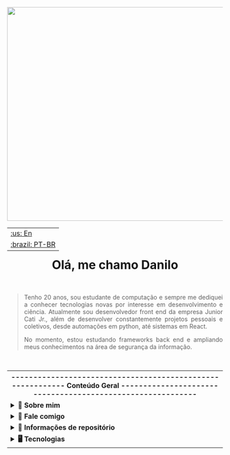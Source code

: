 <div align="center">

<img style="object-fit: cover" width="1200" height="500" src="https://media2.giphy.com/media/v1.Y2lkPTc5MGI3NjExN2hjZXJxZnlsbDF3em1temRlY3duYWs5eDFveXFmMTduY29oN2tveiZlcD12MV9pbnRlcm5hbF9naWZfYnlfaWQmY3Q9Zw/2IudUHdI075HL02Pkk/giphy.gif" />

</div>

<table align="right">
 <tr><td><a href="./README_EN.md">:us: En</a></td></tr>
 <tr><td><a href="./README.md">:brazil: PT-BR</a></td></tr>
</table>

<h1 align="center">
  Olá, me chamo Danilo
</h1>
<br />

<div align="justify">
  <p>
    
  >Tenho 20 anos, sou estudante de computação e sempre me dediquei a conhecer tecnologias novas por interesse em desenvolvimento e ciência. Atualmente sou desenvolvedor front end da empresa Junior Cati Jr.,       além de desenvolver constantemente projetos pessoais e coletivos, desde automações em python, até sistemas em React.
  >
  >No momento, estou estudando frameworks back end e ampliando meus conhecimentos na área de segurança da informação.
  
  </p>
</div>

<br />

<table>
  <th>
      <div>----------------------------------------------------------- Conteúdo Geral -----------------------------------------------------------</div>
  </th>
  <tr>
    <td>
      <details>
        <summary><strong>🔮 Sobre mim</strong></summary> 
        
  - 🎓 Bacharelado em Ciência da Computação na UFSCar (Universidade Federal de São Carlos).
      
  - 🌐 [Site](https://danilosilvaportfolio.netlify.app/)
      
  - 📄 [Currículo](https://drive.google.com/file/d/1qEb14DkSWG1w_9HxJbOQDec6ts5OZuy9/view?usp=sharing)
      
  - 💻 Experiência em C++, Java e React Js
      </details>
    </td>
    <tr>
    <td>
      <details>
        <summary><strong>📱 Fale comigo</strong></summary>
        <br />
        <div align="center">
          <a href="https://instagram.com/dan.sp1" target="_blank"><img src="https://img.shields.io/badge/-Instagram-%23E4405F?style=for-the-badge&logo=instagram&logoColor=white" target="_blank"></a>
          <a href = "mailto:danilo.sp03@gmail.com"><img src="https://img.shields.io/badge/Gmail-D14836?style=for-the-badge&logo=gmail&logoColor=white" target="_blank"></a>
          <a href="https://www.linkedin.com/in/danilo-da-silva-pinto-5632b11aa/" target="_blank"><img src="https://img.shields.io/badge/-LinkedIn-%230077B5?style=for-the-badge&logo=linkedin&logoColor=white" target="_blank"></a>  
        </div>
        <br />
      </details>
    </td>
    </tr>
    <tr>
    <td>
      <details>
        <summary><strong>📅 Informações de repositório</strong></summary>
        <br />
        <div align="center">
          <img height="130em" src="https://github-readme-stats-git-masterrstaa-rickstaa.vercel.app/api?username=danilosp1&show_icons=true&include_all_commits=true&theme=blueberry&hide_border=true"/>
          <img height="130em" src="https://github-readme-stats-git-masterrstaa-rickstaa.vercel.app/api/top-langs/?username=danilosp1&layout=compact&theme=blueberry&hide_border=true" />
          <img height="130em" src="https://github-profile-summary-cards.vercel.app/api/cards/stats?username=danilosp1&theme=blueberry"/>
        </div>
        <br />
        <div align="center">
          <img height="130em" src="https://github-profile-summary-cards.vercel.app/api/cards/profile-details?username=danilosp1&theme=blueberry"/>
          <img height="130em" src="http://github-readme-streak-stats.herokuapp.com/?user=danilosp1&theme=blueberry&date_format=M%20j%5B%2C%20Y%5D" />
        </div>
        <br />
      </details>
  </td>
  </tr>
  <tr>
    <td>
      <details>
        <summary><strong>🖥️ Tecnologias</strong></summary>
        <br />
        <div align="center">
          <img src="https://cdn.jsdelivr.net/gh/devicons/devicon/icons/python/python-original.svg" width="40" height="40"/>
          <img src="https://cdn.jsdelivr.net/gh/devicons/devicon/icons/c/c-original.svg" width="40" height="40"/>
          <img src="https://cdn.jsdelivr.net/gh/devicons/devicon/icons/cplusplus/cplusplus-original.svg" width="40" height="40"/>
          <img src="https://cdn.jsdelivr.net/gh/devicons/devicon/icons/java/java-original.svg" width="40" height="40"/>
          <img src="https://cdn.jsdelivr.net/gh/devicons/devicon/icons/nodejs/nodejs-original.svg" width="40" height="40"/>
          <img src="https://cdn.jsdelivr.net/gh/devicons/devicon/icons/react/react-original.svg" width="40" height="40"/>
        </div>
        <br />
      </details>
    </td>
  </tr>
</table>




